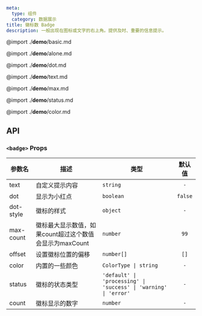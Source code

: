 ```yaml
meta:
  type: 组件
  category: 数据展示
title: 徽标数 Badge
description: 一般出现在图标或文字的右上角。提供及时、重要的信息提示。
```

@import ./__demo__/basic.md

@import ./__demo__/alone.md

@import ./__demo__/dot.md

@import ./__demo__/text.md

@import ./__demo__/max.md

@import ./__demo__/status.md

@import ./__demo__/color.md

## API


### `<badge>` Props

|参数名|描述|类型|默认值|
|---|---|---|:---:|
|text|自定义提示内容|`string`|`-`|
|dot|显示为小红点|`boolean`|`false`|
|dot-style|徽标的样式|`object`|`-`|
|max-count|徽标最大显示数值，如果count超过这个数值会显示为maxCount|`number`|`99`|
|offset|设置徽标位置的偏移|`number[]`|`[]`|
|color|内置的一些颜色|`ColorType \| string`|`-`|
|status|徽标的状态类型|`'default' \| 'processing' \| 'success' \| 'warning' \| 'error'`|`-`|
|count|徽标显示的数字|`number`|`-`|


